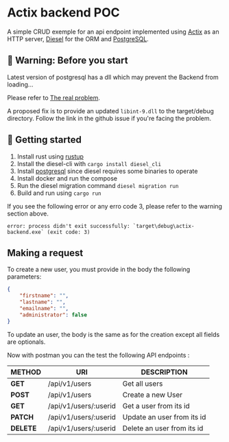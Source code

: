 # Actix backend POC

A simple CRUD exemple for an api endpoint implemented using [Actix](https://actix.rs/) as an HTTP server, [Diesel](https://diesel.rs/) for the ORM and [PostgreSQL](https://www.postgresql.org/).

## 🚨 Warning: Before you start

Latest version of postgresql has a dll which may prevent the Backend from loading...

Please refer to [The real problem](https://github.com/diesel-rs/diesel/discussions/2947#discussioncomment-2025857).

A proposed fix is to provide an updated `libint-9.dll` to the target/debug directory. Follow the link in the github issue if you're facing the problem.

## 🚀 Getting started

1. Install rust using [rustup](https://doc.rust-lang.org/book/ch01-01-installation.html)
2. Install the diesel-cli with `cargo install diesel_cli`
3. Install [postgresql](https://www.postgresql.org/download/) since diesel requires some binaries to operate
4. Install docker and run the compose
5. Run the diesel migration command `diesel migration run`
6. Build and run using `cargo run`

If you see the following error or any erro code 3, please refer to the warning section above.

    error: process didn't exit successfully: `target\debug\actix-backend.exe` (exit code: 3)

## Making a request

To create a new user, you must provide in the body the following parameters:

```JSON
{
    "firstname": "",
    "lastname": "",
    "emailname": "",
    "administrator": false
}
```

To update an user, the body is the same as for the creation except all fields are optionals.

Now with postman you can the test the following API endpoints :

| METHOD     | URI                   | DESCRIPTION                  |
| ---------- | --------------------- | ---------------------------- |
| **GET**    | /api/v1/users         |   Get all users              |
| **POST**   | /api/v1/users         |   Create a new User          |
| **GET**    | /api/v1/users/:userid |   Get a user from its id     |
| **PATCH**  | /api/v1/users/:userid |   Update an user from its id |
| **DELETE** | /api/v1/users/:userid |   Delete an user from its id |
